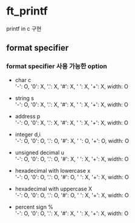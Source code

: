 # ft_printf
printf in c 구현

## format specifier

### format specifier 사용 가능한 option
* char c   
'-': O, '0': X, '.': X, '#': X, ' ': X, '+': X, width: O

* string s   
'-': O, '0': X, '.': X, '#': X, ' ': X, '+': X, width: O

* address p   
'-': O, '0': X, '.': X, '#': X, ' ': X, '+': X, width: O

* integer d,i   
'-': O, '0': O, '.': O, '#': X, ' ': O, '+': O, width: O

* unsigned decimal u   
'-': O, '0': O, '.': O, '#': X, ' ': X, '+': X, width: O

* hexadecimal with lowercase x   
'-': O, '0': O, '.': O, '#': O, ' ': X, '+': X, width: O

* hexadecimal with uppercase X   
'-': O, '0': O, '.': O, '#': O, ' ': X, '+': X, width: O

* percent sign %   
'-': O, '0': O, '.': X, '#': X, ' ': X, '+': X, width: O